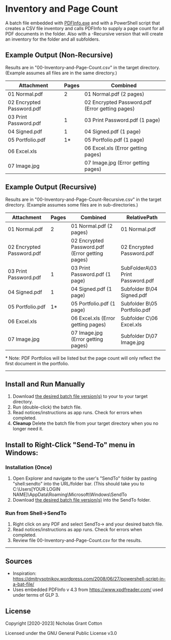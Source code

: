 # Inventory and Page Count
A batch file embedded with [PDFInfo.exe](https://www.xpdfreader.com/) and with a PowerShell script that creates a CSV file inventory and calls PDFInfo to supply a page count for all PDF documents in the folder. Also with a -Recursive version that will create an inventory for the folder and all subfolders.

## Example Output (Non-Recursive)
Results are in "00-Inventory-and-Page-Count.csv" in the target directory. 
(Example assumes all files are in the same directory.)

|Attachment|Pages |Combined|
|---|---|----------------|
|01 Normal.pdf | 2 |01 Normal.pdf (2 pages)|
|02 Encrypted Password.pdf|      | 02 Encrypted Password.pdf (Error getting pages)|
|03 Print Password.pdf | 1 | 03 Print Password.pdf (1 page)|
|04 Signed.pdf | 1 | 04 Signed.pdf (1 page)|
|05 Portfolio.pdf | 1* | 05 Portfolio.pdf (1 page)|
|06 Excel.xls | | 06 Excel.xls (Error getting pages)|
|07 Image.jpg |  | 07 Image.jpg (Error getting pages)|

## Example Output (Recursive)
Results are in "00-Inventory-and-Page-Count-Recursive.csv" in the target directory. 
(Example assumes some files are in sub-directories.)

|Attachment|Pages |Combined|RelativePath|
|---|---|----------------|----------|
|01 Normal.pdf | 2 |01 Normal.pdf (2 pages)|01 Normal.pdf |
|02 Encrypted Password.pdf|      | 02 Encrypted Password.pdf (Error getting pages)|02 Encrypted Password.pdf|
|03 Print Password.pdf | 1 | 03 Print Password.pdf (1 page)|SubFolderA\\03 Print Password.pdf |
|04 Signed.pdf | 1 | 04 Signed.pdf (1 page)| Subfolder B\\04 Signed.pdf |
|05 Portfolio.pdf | 1* | 05 Portfolio.pdf (1 page)| Subfolder B\\05 Portfolio.pdf |
|06 Excel.xls | | 06 Excel.xls (Error getting pages)|Subfolder C\\06 Excel.xls |
|07 Image.jpg |  | 07 Image.jpg (Error getting pages)|Subfolder D\07 Image.jpg|

\* Note: PDF Portfolios will be listed but the page count will only reflect the first document in the portfolio. 

---
## Install and Run Manually 
1. Download [the desired batch file version(s)](https://github.com/nicholasgcotton/Inventory-and-Page-Count-CSV/releases) to your to your target directory.
2. Run (double-click) the batch file.
3. Read notices/instructions as app runs. Check for errors when completed.
4. **Cleanup** Delete the batch file from your target directory when you no longer need it.

## Install to Right-Click "Send-To" menu in Windows:
### Installation (Once)
1. Open Explorer and navigate to the user's "SendTo" folder by pasting "shell:sendto" into the URL/folder bar.
(This should take you to C:\Users\[YOUR LOGIN NAME]\AppData\Roaming\Microsoft\Windows\SendTo
2. Download [the desired batch file version(s)](https://github.com/nicholasgcotton/Inventory-and-Page-Count-CSV/releases) into the SendTo folder.

### Run from Shell->SendTo
1. Right click on any PDF and select SendTo-> and your desired batch file. 
2. Read notices/instructions as app runs. Check for errors when completed.
3. Review file 00-Inventory-and-Page-Count.csv for the results.
---

## Sources
- Inspiration: https://dmitrysotnikov.wordpress.com/2008/06/27/powershell-script-in-a-bat-file/
- Uses embedded PDFInfo v 4.3 from https://www.xpdfreader.com/ used under terms of GLP 3.

## License

Copyright [2020-2023] Nicholas Grant Cotton

Licensed under the GNU General Public License v3.0
